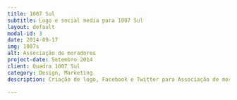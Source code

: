 ```yaml
---
title: 1007 Sul
subtitle: Logo e social media para 1007 Sul
layout: default
modal-id: 3
date: 2014-09-17
img: 1007s
alt: Associação de moradores
project-date: Setembro 2014
client: Quadra 1007 Sul
category: Design, Marketing
description: Criação de logo, Facebook e Twitter para Associação de moradores da 1007 Sul.

---
```

